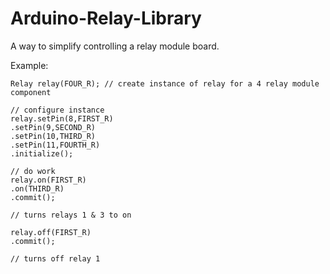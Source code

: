 # Arduino-Relay-Library

A way to simplify controlling a relay module board.

Example:

    Relay relay(FOUR_R); // create instance of relay for a 4 relay module component
    
    // configure instance
    relay.setPin(8,FIRST_R)
    .setPin(9,SECOND_R)
    .setPin(10,THIRD_R)
    .setPin(11,FOURTH_R)
    .initialize();
    
    // do work
    relay.on(FIRST_R)
    .on(THIRD_R)
    .commit();
    
    // turns relays 1 & 3 to on
    
    relay.off(FIRST_R)
    .commit();
    
    // turns off relay 1
